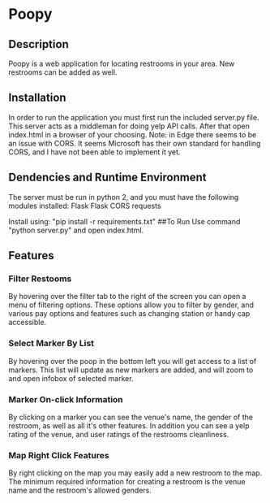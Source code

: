 Poopy
=====

Description
---------------------

Poopy is a web application for locating restrooms in your area.  New restrooms
can be added as well.

Installation
----------------

In order to run the application you must first run the included server.py file.
This server acts as a middleman for doing yelp API calls.
After that open index.html in a browser of your choosing.
Note: in Edge there seems to be an issue with CORS.  It seems Microsoft has
their own standard for handling CORS, and I have not been able to implement it
yet.
## Dendencies and Runtime Environment
The server must be run in python 2, and you must have the following modules installed:
Flask
Flask CORS
requests

Install using: "pip install -r requirements.txt"
##To Run
Use command "python server.py" and open index.html.

Features
------------------

### Filter Restooms

By hovering over the filter tab to the right of the screen you can open a menu
of filtering options.  These options allow you to filter by gender, and various
pay options and features such as changing station or handy cap accessible.

### Select Marker By List

By hovering over the poop in the bottom left you will get access to a list of
markers.  This list will update as new markers are added, and will zoom to and
open infobox of selected marker. 

### Marker On-click Information

By clicking on a marker you can see the venue's name, the gender of the
restroom, as well as all it's other features.  In addition you can see a yelp
rating of the venue, and user ratings of the restrooms cleanliness.

### Map Right Click Features

By right clicking on the map you may easily add a new restroom to the map.  The
minimum required information for creating a restroom is the venue name and the
restroom's allowed genders.
